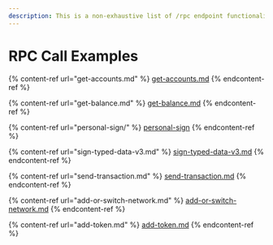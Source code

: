```yaml
---
description: This is a non-exhaustive list of /rpc endpoint functionality.
---
```


# RPC Call Examples

{% content-ref url="get-accounts.md" %}
[get-accounts.md](get-accounts.md)
{% endcontent-ref %}

{% content-ref url="get-balance.md" %}
[get-balance.md](get-balance.md)
{% endcontent-ref %}

{% content-ref url="personal-sign/" %}
[personal-sign](personal-sign/)
{% endcontent-ref %}

{% content-ref url="sign-typed-data-v3.md" %}
[sign-typed-data-v3.md](sign-typed-data-v3.md)
{% endcontent-ref %}

{% content-ref url="send-transaction.md" %}
[send-transaction.md](send-transaction.md)
{% endcontent-ref %}

{% content-ref url="add-or-switch-network.md" %}
[add-or-switch-network.md](add-or-switch-network.md)
{% endcontent-ref %}

{% content-ref url="add-token.md" %}
[add-token.md](add-token.md)
{% endcontent-ref %}
